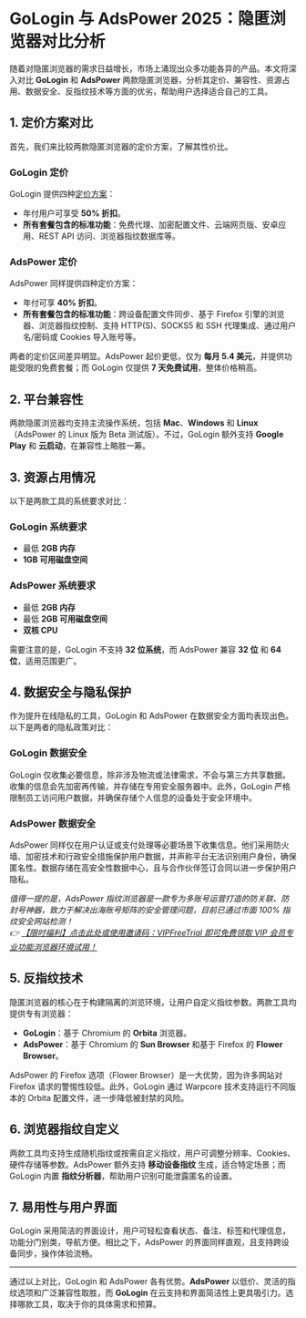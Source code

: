 # GoLogin 与 AdsPower 2025：隐匿浏览器对比分析

随着对隐匿浏览器的需求日益增长，市场上涌现出众多功能各异的产品。本文将深入对比 **GoLogin** 和 **AdsPower** 两款隐匿浏览器，分析其定价、兼容性、资源占用、数据安全、反指纹技术等方面的优劣，帮助用户选择适合自己的工具。

## 1. 定价方案对比

首先，我们来比较两款隐匿浏览器的定价方案，了解其性价比。

### GoLogin 定价

GoLogin 提供四种[定价方案](https://bit.ly/adspower_free)：

- 年付用户可享受 **50% 折扣**。
- **所有套餐包含的标准功能**：免费代理、加密配置文件、云端网页版、安卓应用、REST API 访问、浏览器指纹数据库等。

### AdsPower 定价

AdsPower 同样提供四种定价方案：

- 年付可享 **40% 折扣**。
- **所有套餐包含的标准功能**：跨设备配置文件同步、基于 Firefox 引擎的浏览器、浏览器指纹控制、支持 HTTP(S)、SOCKS5 和 SSH 代理集成、通过用户名/密码或 Cookies 导入账号等。

两者的定价区间差异明显。AdsPower 起价更低，仅为 **每月 5.4 美元**，并提供功能受限的免费套餐；而 GoLogin 仅提供 **7 天免费试用**，整体价格稍高。

## 2. 平台兼容性

两款隐匿浏览器均支持主流操作系统，包括 **Mac**、**Windows** 和 **Linux**（AdsPower 的 Linux 版为 Beta 测试版）。不过，GoLogin 额外支持 **Google Play** 和 **云启动**，在兼容性上略胜一筹。

## 3. 资源占用情况

以下是两款工具的系统要求对比：

### GoLogin 系统要求

- 最低 **2GB 内存**
- **1GB 可用磁盘空间**

### AdsPower 系统要求

- 最低 **2GB 内存**
- 最低 **2GB 可用磁盘空间**
- **双核 CPU**

需要注意的是，GoLogin 不支持 **32 位系统**，而 AdsPower 兼容 **32 位** 和 **64 位**，适用范围更广。

## 4. 数据安全与隐私保护

作为提升在线隐私的工具，GoLogin 和 AdsPower 在数据安全方面均表现出色。以下是两者的隐私政策对比：

### GoLogin 数据安全

GoLogin 仅收集必要信息，除非涉及物流或法律需求，不会与第三方共享数据。收集的信息会先加密再传输，并存储在专用安全服务器中。此外，GoLogin 严格限制员工访问用户数据，并确保存储个人信息的设备处于安全环境中。

### AdsPower 数据安全

AdsPower 同样仅在用户认证或支付处理等必要场景下收集信息。他们采用防火墙、加密技术和行政安全措施保护用户数据，并声称平台无法识别用户身份，确保匿名性。数据存储在高安全性数据中心，且与合作伙伴签订合同以进一步保护用户隐私。

*值得一提的是，AdsPower 指纹浏览器是一款专为多账号运营打造的防关联、防封号神器，致力于解决出海账号矩阵的安全管理问题，目前已通过市面 100% 指纹安全网站检测！  
👉 [【限时福利】点击此处或使用邀请码：VIPFreeTrial 即可免费领取 VIP 会员专业功能浏览器环境试用！](https://bit.ly/adspower_free)*

## 5. 反指纹技术

隐匿浏览器的核心在于构建隔离的浏览环境，让用户自定义指纹参数。两款工具均提供专有浏览器：

- **GoLogin**：基于 Chromium 的 **Orbita** 浏览器。
- **AdsPower**：基于 Chromium 的 **Sun Browser** 和基于 Firefox 的 **Flower Browser**。

AdsPower 的 Firefox 选项（Flower Browser）是一大优势，因为许多网站对 Firefox 请求的警惕性较低。此外，GoLogin 通过 Warpcore 技术支持运行不同版本的 Orbita 配置文件，进一步降低被封禁的风险。

## 6. 浏览器指纹自定义

两款工具均支持生成随机指纹或按需自定义指纹，用户可调整分辨率、Cookies、硬件存储等参数。AdsPower 额外支持 **移动设备指纹** 生成，适合特定场景；而 GoLogin 内置 **指纹分析器**，帮助用户识别可能泄露匿名的设置。

## 7. 易用性与用户界面

GoLogin 采用简洁的界面设计，用户可轻松查看状态、备注、标签和代理信息，功能分门别类，导航方便。相比之下，AdsPower 的界面同样直观，且支持跨设备同步，操作体验流畅。

---

通过以上对比，GoLogin 和 AdsPower 各有优势。**AdsPower** 以低价、灵活的指纹选项和广泛兼容性取胜，而 **GoLogin** 在云支持和界面简洁性上更具吸引力。选择哪款工具，取决于你的具体需求和预算。